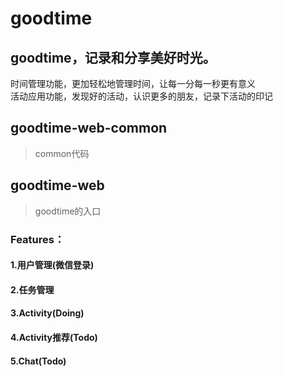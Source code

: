 # goodtime
## goodtime，记录和分享美好时光。
时间管理功能，更加轻松地管理时间，让每一分每一秒更有意义  
活动应用功能，发现好的活动，认识更多的朋友，记录下活动的印记

## goodtime-web-common
>common代码

## goodtime-web
>goodtime的入口

### Features：
#### 1.用户管理(微信登录)
#### 2.任务管理
#### 3.Activity(Doing)
#### 4.Activity推荐(Todo)
#### 5.Chat(Todo)
